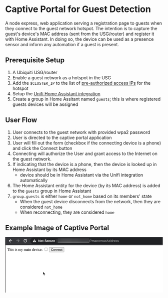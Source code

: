 # Captive Portal for Guest Detection

A node express, web application serving a registration page to guests when they connect to the guest network hotspot. The intention is to capture the guest's device's MAC address (sent from the USG/router) and register it with Home Assistant. In doing so, the device can be used as a presence sensor and inform any automation if a guest is present.

## Prerequisite Setup

1. A Ubiquiti USG/router
1. Enable a guest network as a hotspot in the USG
1. Add the `$CLUSTER_IP` to the list of [pre-authorized access IPs](https://help.ui.com/hc/en-us/articles/115000166827-UniFi-Guest-Network-Guest-Portal-and-Hotspot-System) for the hotspot
1. Setup the [Unifi Home Assistant integration](https://www.home-assistant.io/integrations/unifi/)
1. Create a group in Home Assitant named `guests`; this is where registered guests devices will be assigned

## User Flow

1. User connects to the guest network with provided wpa2 password
1. User is directed to the captive portal application
1. User will fill out the form (checkbox if the connecting device is a phone) and click the Connect button
1. Connecting will authorize the User and grant access to the Internet on the guest network.
1. If indicating that the device is a phone, then the device is looked up in Home Assistant by its MAC address
   - device should be in Home Assistant via the Unifi integration automatically
1. The Home Assistant entity for the device (by its MAC address) is added to the `guests` group in Home Assistant
1. `group.guests` is either `home` or `not_home` based on its members' state
   - When the guest device disconnects from the network, then they are considered `not_home`
   - When reconnecting, they are considered `home`

## Example Image of Captive Portal

![Captive Portal Web UI](./captive-portal-web-ui.png)
